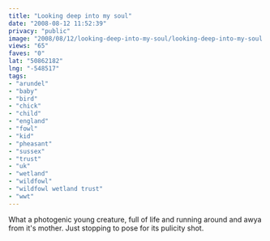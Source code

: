 ```yaml
---
title: "Looking deep into my soul"
date: "2008-08-12 11:52:39"
privacy: "public"
image: "2008/08/12/looking-deep-into-my-soul/looking-deep-into-my-soul.jpg"
views: "65"
faves: "0"
lat: "50862182"
lng: "-548517"
tags:
- "arundel"
- "baby"
- "bird"
- "chick"
- "child"
- "england"
- "fowl"
- "kid"
- "pheasant"
- "sussex"
- "trust"
- "uk"
- "wetland"
- "wildfowl"
- "wildfowl wetland trust"
- "wwt"
---
```

What a photogenic young creature, full of life and running around and awya from it's mother. Just stopping to pose for its pulicity shot.<a href="/photos/2008/08/12/looking-deep-into-my-soul"></a>
